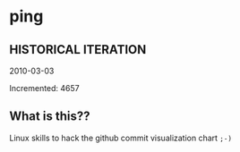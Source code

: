# ping

## HISTORICAL ITERATION
2010-03-03

Incremented: 4657

## What is this?? 
Linux skills to hack the github commit visualization chart `;-)`
